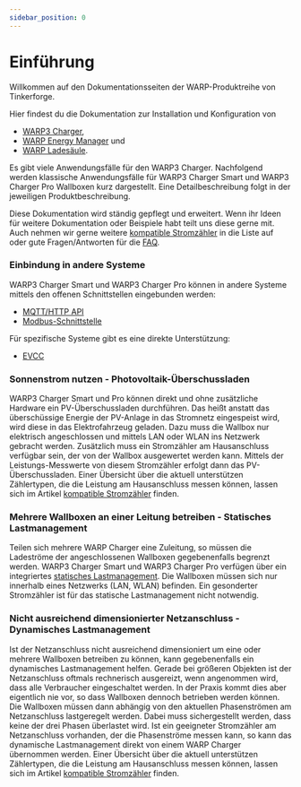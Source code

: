 ```yaml
---
sidebar_position: 0
---
```


# Einführung

Willkommen auf den Dokumentationsseiten der WARP-Produktreihe von
Tinkerforge.

Hier findest du die Dokumentation zur Installation und Konfiguration von
* [WARP3 Charger](/warp_charger/assembly_and_installation.md),
* [WARP Energy Manager](/warp_energy_manager/assembly_and_installation.md) und
* [WARP Ladesäule](/warp_ladesäule/assembly_and_installation.md).

Es gibt viele Anwendungsfälle für den WARP3 Charger. Nachfolgend werden
klassische Anwendungsfälle für WARP3 Charger Smart und WARP3 Charger Pro
Wallboxen kurz dargestellt.
Eine Detailbeschreibung folgt in der jeweiligen Produktbeschreibung.

Diese Dokumentation wird ständig gepflegt und erweitert. Wenn ihr Ideen für
weitere Dokumentation oder Beispiele habt teilt uns diese gerne mit. Auch
nehmen wir gerne weitere [kompatible Stromzähler](/compatible_meters.md)
in die Liste auf oder gute Fragen/Antworten für die [FAQ](/faq.md).

### Einbindung in andere Systeme

WARP3 Charger Smart und WARP3 Charger Pro können in andere Systeme
mittels den offenen Schnittstellen eingebunden werden:
* [MQTT/HTTP API](/mqtt_http/getting_started.md)
* [Modbus-Schnittstelle](/modbus/configuration.md)

Für spezifische Systeme gibt es eine direkte Unterstützung:
<!--- Comment me in when documented properly
* [Heimautomatisierungs-Lösungen](/smart_home/warp_automation.md)
-->
* [EVCC](/evcc.md)

### Sonnenstrom nutzen - Photovoltaik-Überschussladen

WARP3 Charger Smart und Pro
können direkt und ohne zusätzliche Hardware ein PV-Überschussladen
durchführen. Das heißt anstatt das überschüssige Energie der PV-Anlage
in das Stromnetz eingespeist wird, wird diese in das Elektrofahrzeug
geladen. Dazu muss die Wallbox nur elektrisch angeschlossen und mittels
LAN oder WLAN ins Netzwerk gebracht werden. Zusätzlich muss ein
Stromzähler am Hausanschluss verfügbar sein, der von der Wallbox
ausgewertet werden kann. Mittels der Leistungs-Messwerte von diesem
Stromzähler erfolgt dann das PV-Überschussladen. Einer Übersicht über
die aktuell unterstützen Zählertypen, die die Leistung am Hausanschluss
messen können, lassen sich im Artikel
[kompatible Stromzähler](/compatible_meters.md) finden.

### Mehrere Wallboxen an einer Leitung betreiben - Statisches Lastmanagement

Teilen sich mehrere WARP Charger eine Zuleitung, so müssen die
Ladeströme der angeschlossenen Wallboxen gegebenenfalls begrenzt werden.
WARP3 Charger Smart und WARP3 Charger Pro verfügen über ein integriertes
[statisches Lastmanagement](warp_charger/chargemanagement.md).
Die Wallboxen müssen sich nur innerhalb eines
Netzwerks (LAN, WLAN) befinden. Ein gesonderter Stromzähler ist für das
statische Lastmanagement nicht notwendig.

### Nicht ausreichend dimensionierter Netzanschluss - Dynamisches Lastmanagement

Ist der Netzanschluss nicht ausreichend dimensioniert um eine oder
mehrere Wallboxen betreiben zu können, kann gegebenenfalls ein
dynamisches Lastmanagement helfen. Gerade bei
größeren Objekten ist der Netzanschluss oftmals rechnerisch ausgereizt,
wenn angenommen wird, dass alle Verbraucher eingeschaltet werden.
In der Praxis kommt dies aber eigentlich nie vor, so dass Wallboxen
dennoch betrieben werden können. Die Wallboxen müssen dann abhängig von
den aktuellen Phasenströmen am Netzanschluss lastgeregelt werden.
Dabei muss sichergestellt werden, dass keine der drei Phasen überlastet
wird. Ist ein geeigneter Stromzähler am Netzanschluss vorhanden, der die
Phasenströme messen kann, so kann das dynamische Lastmanagement direkt
von einem WARP Charger übernommen werden. Einer Übersicht über die
aktuell unterstützen Zählertypen, die die Leistung am Hausanschluss
messen können, lassen sich im Artikel
[kompatible Stromzähler](/compatible_meters.md) finden.
